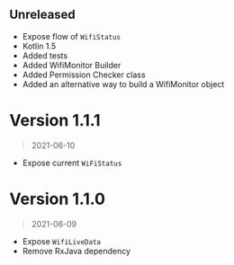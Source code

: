 ## Unreleased
- Expose flow of `WifiStatus`
- Kotlin 1.5
- Added tests
- Added WifiMonitor Builder
- Added Permission Checker class
- Added an alternative way to build a WifiMonitor object

# Version 1.1.1
> 2021-06-10
- Expose current `WiFiStatus`

# Version 1.1.0
> 2021-06-09
- Expose `WifiLiveData`
- Remove RxJava dependency